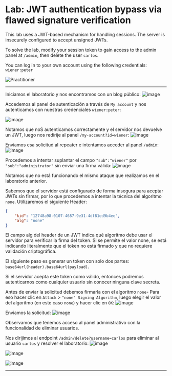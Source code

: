 # Lab: JWT authentication bypass via flawed signature verification

This lab uses a JWT-based mechanism for handling sessions. The server is insecurely configured to accept unsigned JWTs.

To solve the lab, modify your session token to gain access to the admin panel at `/admin`, then delete the user `carlos`.

You can log in to your own account using the following credentials: `wiener:peter`

![Practitioner](https://img.shields.io/badge/level-Apprentice-green) 

---

Iniciamos el laboratorio y nos encontramos con un blog público:
![image](https://github.com/user-attachments/assets/d3c853a1-b5ea-4586-8a88-033ce11eab63)

Accedemos al panel de autenticación a través de `My account` y nos autenticamos con nuestras credenciales `wiener:peter`:

![image](https://github.com/user-attachments/assets/be69a900-cda7-4b68-a79c-ae69473d8fa4)

Notamos que noS autenticamos correctamente y el servidor nos devuelve un JWT, luego nos redirije al panel `/my-account?id=wiener`:
![image](https://github.com/user-attachments/assets/1165a975-01e2-436d-a270-9a2027c700ff)

Enviamos esa solicitud al repeater e intentamos acceder al panel `/admin`:
![image](https://github.com/user-attachments/assets/ef34fdac-bb9a-4eae-abb5-007be258a4d8)

Procedemos a intentar suplantar el campo `"sub":"wiener"` por `"sub":"administrator"` sin enviar una firma válida:
![image](https://github.com/user-attachments/assets/2a12560f-559d-40bc-a75f-24893d184479)

Notamos que no está funcionando el mismo ataque que realizamos en el laboratorio anterior.

Sabemos que el servidor está configurado de forma insegura para aceptar JWTs sin firmar, por lo que procedemos a intentar la técnica del algoritmo `none`. Utilizaremos el siguiente Header:
```json
{
    "kid": "12748a98-0107-4687-9e31-4df81ed9b4ee",
    "alg": "none"
}
```

El campo alg del header de un JWT indica qué algoritmo debe usar el servidor para verificar la firma del token. Si se permite el valor none, se está indicando literalmente que el token no está firmado y que no requiere validación criptográfica.

El siguiente paso es generar un token con solo dos partes:
`base64url(header).base64url(payload)`.

Si el servidor acepta este token como válido, entonces podremos autenticarnos como cualquier usuario sin conocer ninguna clave secreta.

Antes de enviar la solicitud debemos firmarla con el algoritmo `none`- Para eso hacer clic en `Attack` > `"none" Signing Algorithm`, luego elegir el valor del algoritmo (en este caso `none`) y hacer clic en `OK`:
![image](https://github.com/user-attachments/assets/98ad6ba5-893c-47b1-8f22-dec772dc1619)

Enviamos la solicitud:
![image](https://github.com/user-attachments/assets/c5595203-df2d-433c-a10b-66c43625d224)

Observamos que tenemos acceso al panel administrativo con la funcionalidad de eliminar usuarios. 

Nos dirijimos al endpoint `/admin/delete?username=carlos` para eliminar al usuario `carlos` y resolver el laboratorio:
![image](https://github.com/user-attachments/assets/96325918-ab04-4097-a5da-376320321eb6)

![image](https://github.com/user-attachments/assets/68035729-f2dd-4861-99af-49c09a487c56)

![image](https://github.com/user-attachments/assets/fb46fb9e-94f3-4c0e-a64c-545310ab4b81)

---





